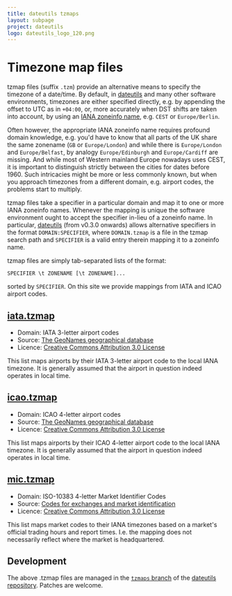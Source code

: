 ```yaml
---
title: dateutils tzmaps
layout: subpage
project: dateutils
logo: dateutils_logo_120.png
---
```


Timezone map files
==================

tzmap files (suffix `.tzm`) provide an alternative means to specify the
timezone of a date/time.  By default, in [dateutils][1] and many other
software environments, timezones are either specified directly, e.g. by
appending the offset to UTC as in `+04:00`, or, more accurately when
DST shifts are taken into account, by using an [IANA zoneinfo name][2],
e.g. `CEST` or `Europe/Berlin`.

Often however, the appropriate IANA zoneinfo name requires profound
domain knowledge, e.g. you'd have to know that all parts of the UK share
the same zonename (`GB` or `Europe/London`) and while there is
`Europe/London` and `Europe/Belfast`, by analogy `Europe/Edinburgh` and
`Europe/Cardiff` are missing.  And while most of Western mainland Europe
nowadays uses CEST, it is important to distinguish strictly between the
cities for dates before 1960.  Such intricacies might be more or less
commonly known, but when you approach timezones from a different domain,
e.g. airport codes, the problems start to multiply.

tzmap files take a specifier in a particular domain and map it to one or
more IANA zoneinfo names.  Whenever the mapping is unique the software
environment ought to accept the specifier in-lieu of a zoneinfo name.
In particular, [dateutils][1] (from v0.3.0 onwards) allows alternative
specifiers in the format `DOMAIN:SPECIFIER`, where `DOMAIN.tzmap` is a
file in the tzmap search path and `SPECIFIER` is a valid entry therein
mapping it to a zoneinfo name.

tzmap files are simply tab-separated lists of the format:

    SPECIFIER \t ZONENAME [\t ZONENAME]...

sorted by `SPECIFIER`.  On this site we provide mappings from IATA and
ICAO airport codes.

[iata.tzmap][5]
---------------

- Domain: IATA 3-letter airport codes
- Source: [The GeoNames geographical database][3]
- Licence: [Creative Commons Attribution 3.0 License][4]

This list maps airports by their IATA 3-letter airport code to the local
IANA timezone.  It is generally assumed that the airport in question
indeed operates in local time.

[icao.tzmap][6]
---------------

- Domain: ICAO 4-letter airport codes
- Source: [The GeoNames geographical database][3]
- Licence: [Creative Commons Attribution 3.0 License][4]

This list maps airports by their ICAO 4-letter airport code to the local
IANA timezone.  It is generally assumed that the airport in question
indeed operates in local time.

[mic.tzmap][9]
--------------

- Domain: ISO-10383 4-letter Market Identifier Codes
- Source: [Codes for exchanges and market identification][10]
- Licence: [Creative Commons Attribution 3.0 License][4]

This list maps market codes to their IANA timezones based on a market's
official trading hours and report times.  I.e. the mapping does not
necessarily reflect where the market is headquartered.

Development
-----------

The above .tzmap files are managed in the [`tzmaps` branch][8] of the
[dateutils repository][7].  Patches are welcome.

  [1]: http://www.fresse.org/dateutils/
  [2]: http://www.iana.org/time-zones
  [3]: http://download.geonames.org/export/dump/
  [4]: http://creativecommons.org/licenses/by/3.0/
  [5]: https://raw.github.com/hroptatyr/dateutils/tzmaps/iata.tzmap
  [6]: https://raw.github.com/hroptatyr/dateutils/tzmaps/icao.tzmap
  [7]: https://github.com/hroptatyr/dateutils
  [8]: https://github.com/hroptatyr/dateutils/tree/tzmaps
  [9]: https://raw.github.com/hroptatyr/dateutils/tzmaps/mic.tzmap
  [10]: http://www.iso15022.org/MIC/homepageMIC.htm

<!--
  Local variables:
  mode: auto-fill
  fill-column: 72
  filladapt-mode: t
  End:
-->
